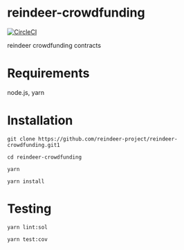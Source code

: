 # reindeer-crowdfunding

[![CircleCI](https://circleci.com/gh/reindeer-project/reindeer-crowdfunding.svg?style=svg)](https://circleci.com/gh/reindeer-project/reindeer-crowdfunding)

reindeer crowdfunding contracts

# Requirements

node.js, yarn

# Installation

`git clone https://github.com/reindeer-project/reindeer-crowdfunding.git1`

`cd reindeer-crowdfunding`

`yarn`

`yarn install`

# Testing

`yarn lint:sol`

`yarn test:cov`
